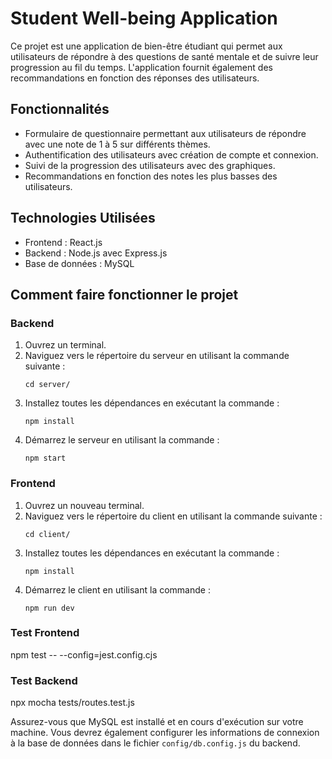 # Student Well-being Application

Ce projet est une application de bien-être étudiant qui permet aux utilisateurs de répondre à des questions de santé mentale et de suivre leur progression au fil du temps. L'application fournit également des recommandations en fonction des réponses des utilisateurs.

## Fonctionnalités

- Formulaire de questionnaire permettant aux utilisateurs de répondre avec une note de 1 à 5 sur différents thèmes.
- Authentification des utilisateurs avec création de compte et connexion.
- Suivi de la progression des utilisateurs avec des graphiques.
- Recommandations en fonction des notes les plus basses des utilisateurs.

## Technologies Utilisées

- Frontend : React.js
- Backend : Node.js avec Express.js
- Base de données : MySQL

## Comment faire fonctionner le projet

### Backend

1. Ouvrez un terminal.
2. Naviguez vers le répertoire du serveur en utilisant la commande suivante :
    ```
    cd server/
    ```
3. Installez toutes les dépendances en exécutant la commande :
    ```
    npm install
    ```
4. Démarrez le serveur en utilisant la commande :
    ```
    npm start
    ```

### Frontend

1. Ouvrez un nouveau terminal.
2. Naviguez vers le répertoire du client en utilisant la commande suivante :
    ```
    cd client/
    ```
3. Installez toutes les dépendances en exécutant la commande :
    ```
    npm install
    ```
4. Démarrez le client en utilisant la commande :
    ```
    npm run dev
    ```

### Test Frontend

npm test -- --config=jest.config.cjs


### Test Backend

npx mocha tests/routes.test.js

Assurez-vous que MySQL est installé et en cours d'exécution sur votre machine. Vous devrez également configurer les informations de connexion à la base de données dans le fichier `config/db.config.js` du backend.
